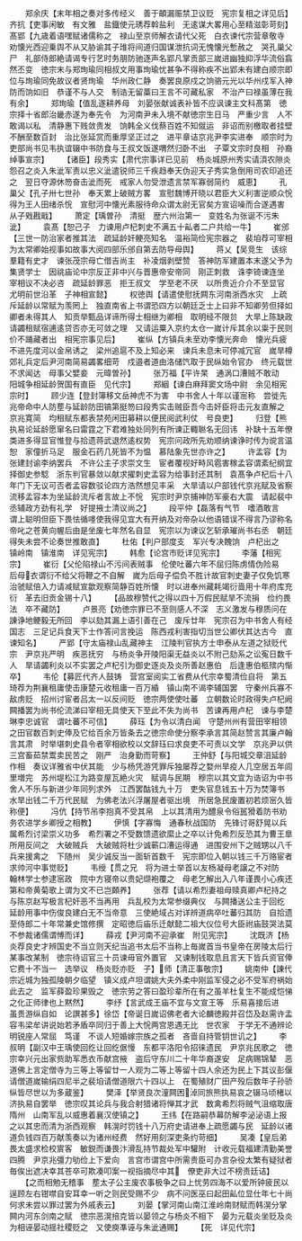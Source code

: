<!-- { "loadSidebar": true } -->
　　郑余庆【末年相之奏对多传经义　善于頔漏赈禁卫议贬　宪宗复相之详见后】齐抗【吏事闲敏　有文雅　盐鐡使元琇荐斡盐利　无逺谋大畧用心至精滋彰苛刻】髙郢【九歳着语嘿赋诸儒称之　禄山至京师解衣请代父死　白衣谏代宗营章敬寺　　　劝懐光西迎乗舆不从又胁谕其子琟将间道归国谋泄抗词无愧懐光慙赦之　哭孔巢父尸　礼部侍郎絶请谒专行艺时务朋防驰逐声名郢凡掌贡部三嵗进幽独抑浮华流俗翕然丕变　徳宗末与郑珣瑜同相叔文用事珣瑜忧甚争不得称疾不出郢未有建白顺宗即位与珣瑜同免故议者贤珣瑜　华州政仁静　奏罢良原戍之饷骆元光以华州戍军入神防而饷如旧　恭谨不与人交　制诰无留藁曰王言不可藏私家　不治产曰禄虽薄在我有余】
　　郑珣瑜【值乱遂耕养母　刘晏张献诚表补皆不应讽谏主文科髙第　徳宗择十省郎治畿赤遂为奉先令　为河南尹未入境不献徳宗生日马　严重少言　人不敢谒以私　清静惠下贱敛贵发　饷韩全义伐蔡百姓不知僦运　非诏而别檄取者挂壁不酬至数百封　治比张延赏而重厚坚正过之　进平章诘京兆尹李实进奉　顺宗时为吏部尚书见韦执谊辍中书防食与王叔文饭遂喟然归卧不出　子覃文宗时良相　孙裔绰事宣宗】
　　【诸臣】段秀实【肃代宗事详已见前　杨炎城原州秀实请湏农隙炎怨召之炎入朱泚军责以忠义泚遣锐师三千疾趋奉天伪迎天子秀实急倒用司农印追还之　翌日夺源休笏奋击泚而死　戒家人勿受泄遗言禁军寡弱简约　威恵】
　　孔巢父【孔子卅七世孙　奉天累上破贼方畧　宣慰魏博开晓以君臣大义利害逆顺众恱得为王人田绪杀恱　宣慰河中懐光素服待命众谓太尉无官矣方宣诏噪而合遂遇害　从子戣戡戢】
　　萧定【瑀曽孙　清挺　歴六州治第一　变姓名为张诞不污朱泚】
　　袁髙【恕己子　力谏用卢杞刺史不满五十畆者二户共给一牛】
　　崔邠【三世一防治家者推其法　疏延龄奸鲠亮知名　温裕简俭宪宗器之　裴垍荐可宰相为太常卿始视事如故事大阅四部乐邠自第去防导母舆】
　　蒋乂【吴竞生　该综羣籍有史才　谏张茂宗母亡借吉尚主　补凌烟剥壁赞　答神防军建置本末遂父予为集贤学士　因祧庙论中宗反正非中兴与晋惠帝安帝同　刚正刺救　诛李锜谏连坐　宰相议不决必咨　疏延龄罪恶　拒王叔文　学至老不厌　以所贵近介介不至显官　尤明前世沿革　子神相宣懿】
　　权徳舆【请遣使慰抚闗东河南浙西水灾　上疏斥延龄以常赋为羡罔上　独直南省上书谓恐四方以朝廷乏士上曰非不知卿劳但择如卿者未得其人　知贡举甄品详谛所得士相继为卿相　取明经不限贠　大旱上陈缺政请蠲租赋宿逋逺贷否亦无可敛之理　又请运粟入京约太仓一嵗计斥其余以粜于民则价不踊藏者出　相宪宗事见后】
　　崔纵【方镇兵未至劝李懐光奔命　懐光兵疲不进先度河以金帛诱之　梁州追扈不及上知必来　谏兵未息未可停减冗官　嵗旱樽郊礼兵定后尹河南简易蠲畧细苛　戍邉者道由洛储饩取于民纵始令官办　终元载世不求闻达　母事父嬖妾　元暐曽孙】
　　张万福【平许杲　通涡口漕贼不敢动　阳城争相延龄贺国有直臣　见代宗】
　　郑絪【谏白麻拜窦文场中尉　余见相宪宗时】
　　顾少连【登封簿移文岳神虎不为害　中书舍人十年以谨宻称　尝徙先兆帝命中人防塟与延龄防田镐第挺笏曰段秀实击贼臣吾今击奸臣将击元友直解之　京兆寛简　均租赋东都表禁苑闲田募耕以便民阅武利仗　号良吏】
　　归登【熊执易论延龄愿窜名曰雷霆之下君难独处同列有所谏正輙聮名无回讳　补缺十五年僚类进多得显官惟登与拾遗蒋武退然逺权势　宪宗问政所先劝顺纳谏诤时传为谠言温恕　家僮折马足　服金石药几死皆不为愠　慕陆象先世亦许之】
　　许孟容【为张建封谕李纳罢兵　不许公主子求崇文生　宦者覆视好畤风雹害稼孟容谓紊纪纲宜择御史参騐　浙东判官暴敛以献求擢刺史孟容为给事封还其制　袁髙争卢杞后十八年门下无议可否者孟容数驳论四方浩然想见丰采　大旱请以户部钱代京兆赋及省察流移孟容本为坐延龄流斥者言故上不恱　宪宗时尹京捕神防军豪右大震　请起裴中丞辅政方劲有礼学　好提掖士清议尚之】
　　段平仲【磊落有气节　嗜酒敢言　谓上聪明但臣下畏怯循嚜使我得见宜大有开纳及对帝杂以他语错误不得言乃谬称名帝叱之苍黄向幄后由是坐废七年然名自显　宪宗以为谏议乞斩承璀尚书右丞　朝廷得失未尝不论奏世推敢直】
　　杜佑【判户部度支　军兴专决餽饷　卢杞出之　镇岭南　镇淮南　详见宪宗】
　　韩愈【论宫市贬详见宪宗】
　　李藩【相宪宗】
　　崔衍【父伦陷禄山不污间表贼事　伦使吐蕃六年不屈归陈虏情伪险易　后母衣谓衍不给父将鞭之不自解　嵗为后母子偿负不胜计故官刺史妻子仅免饥寒　治虢赋倍入力请减赋宣歙观察简静百姓所懐　时以进奉州藏耗竭衍啬用十年府库充衍　革去旧贡金锡十八】
　　【品故穆赞代之得以四十万假民赋旱不流捐　俭约畏法　卒不藏防】
　　卢景亮【劝徳宗罪已不至则感人不深　志义激发与穆质问在諌诤地鲠毅无所回　李以劾其漏上语引善在己　废斥廿年　宪宗召为中书舍人有经国志　三足记兵食天下士作答问言挽运　陈西戎利害指切当世公卿伏其达古今　直谏知名】
　　严郢【守太庙禄山乱藏神主　江陵判官执方士申泰从左道之狱贬代宗　尹京兆严明　疾恶抚穷　与杨炎争开陵阳渠无益炎以不附己劾系之讼寃日数千人　旱请蠲利炎以不实罢之卢杞引为御史逐炎及炎所善赵惠伯　后逢惠伯柩殡内惭卒】
　　韦伦【募匠代齐人鼓铸　营宫室阅实工省费从代宗幸蜀清俭自将　第五琦荐为荆襄租庸使击康楚元收租庸一百万緍　镇山南不谒李辅国罢　守秦州兵寡不敌虏贬　招州讨宦者吕太一以反间贬　徳宗两使使吐蕃　立朝数论时政得失卢杞阙　　闗播罢为尚书伦流涕曰宰相无具使天下至此不失为尚书　苦谏再用卢杞　谏与李楚琳李忠诚官　谓吐蕃不可信】
　　薛珏【为令以清白闻　守楚州州有营田宰相领之田官数百刺史俸及它给百余万皆条去之徳宗命使分察李承言其简赵赞言其廉卢翰言其肃　时举堪刺史县令者宰相欲校以文辞珏曰求良吏不可责以文学　京兆尹以供三宫畜茹禁鬻卖民苦之　刚严　治身勤而苛察】
　　王仲舒【与阳城交章沮延龄作相　奏议详雅省中伏其能　少与杨凭游凭罪斥独屡荐之婺州旱疫人几空居五年闾里増完　苏州堤松江为路变屋瓦絶火灾　赋调与民期　穆宗以其文宜为诰诏为中书舍人不乐与新进少年同列求外　江西罢酤钱九十万　吏失官息钱五十万为焚簿书　水旱出钱二千万代民赋　为佛老法兴浮屠屋者驱出境　所居急民废置初若烦宻久皆称便】
　　冯伉【持节吊李抱真不受其帛　上以其清用为醴泉令俗嚚猾着防书劝务农进学乡卿授之相教】
　　伊慎【字寡悔　通春秋战国防　先锋讨哥舒晃以兵属希烈讨梁崇义功多　希烈署之不受数馈遗欲縻止之卒以计免希烈反恐其为曹王臯所用反间之　大破贼兵　大破贼将杜少诚蕲口漕运得通　进围安州下之贼甥以八千兵来援禽之　下随州　吴少诚反当一面斩首数千　宪宗即位入朝以钱三千万赂宦者求帅河中事觉贬】
　　韦绶【贯之兄　将为进士举首以友杨凝母老譲之不对防　翰林学士参逮宻政　院中方寝帝以贵妃缬袍覆之　母老乞解出入八年谨畏小心疾还第和帝黄菊歌上谓为文不已岂頥养】
　　张荐【请以希烈妻祖母赎真卿卢杞持之　与陈京赵写极言杞奸恶不当再用　兵乱校为太常参缀典仪　与闗播送公主于回纥　延龄用事中伤俊良建白无不当帝意　三使絶域占对详辨道病卒吐蕃归其防　自拾遗至侍郎二十年常兼史馆修撰　定昭徳后庙乐迁献懿二祖大仪位号大臣祔庙鼓哭法莫不参裁诸儒谓愽而详】
　　薛戎【尹河南不迎承崔　附见宪宗】
　　沈既济【杨炎荐良史才辨国史不当立则天纪当追书太后不当称上毎嵗首当书皇帝在房陵太后行某事改某制　徳宗待诏官三十员谏毋官外置官　又谏制钱取息且言天下皆兵资官俸它费十不当一　选举议　杨炎贬亦贬　子】师【清正事敬宗】
　　姚南仲【諌代宗近城为独孤陵朝夕临望　镇义成卢坦谓姚大夫外柔中刚监军侵之必不受军府祸始此去之　监军薛盈珍果毁之　徳宗劳之答曰盈珍辈所在有之虽羊杜复生不能成恺悌之化正师律也上黙然】
　　李纾【言武成王庙不宜与文宣王等　乐易喜接后进　虽贵游纵自如　论譔甚多】徐岱【帝诞日嵗诏佛老者大论麟徳殿并召岱及赵需许孟容韦梁牟讲说始若矛盾卒同归于善上大恱两宫恩遇无比　世农家　于学无不通辨论明锐座人常屈　笃谨　不谈人短婚嫁宗族之孤者　吝啬自持管钥世讥之】
　　李叔明【副汉中王瑀使回纥让回纥倨慢　东都平洛阳令招徕遗民　尹京兆民歌之　徳宗幸兴元出家赀助军悉衣币献宫掖　盗后守东川二十年华裔遂安　足病赐锦辇　恶道佛上言定僧寺为三等上等留廿一人观为二等上等留十四人余还为民上下其议彭偃请僧道嵗输绢四尼半之裴垍请僧道限六十四以上　在蜀殖财广田产殁后数年子孙骄纵皆尽世以为多蔵鉴】
　　樊泽【举贤良次潼闗困淖同旅熊执易哀之辍马顷楮以济执易自罢举　徳宗叹其论兵与我合射猎诸将惮其才武　数禽希烈将贼气沮缩取唐隋州　山南军乱以威惠着襄汉使镇之】
　　王纬【在路嗣恭幕防解李泌泌语上报之以其忠而清为浙西观察　韩滉时罚钱十八万府史请进奉上疏愿蠲与民　延龄以诸道负钱四百万献羡奏以为诸州经费　然好用刻深吏条约苛细】
　　吴凑【皇后弟　畏太盛求检校賔客　敏鋭而谦畏汴滑乱持节裁处军中驩附　计收元载福建清勤美誉四腾　尹京兆彊力劬俭上下爱向　言宫市谓宫中所需贵臣可办言杂役太繁有疑狱者毎俟出遮决幸其苍卒可欺凑叩案一视指摘尽中其　僚吏非大过不榜责廷诘】
　　【之而相勉无稽事　塟太子公主废农事极争之曰上忧劳四海不以爱所钟疲民以逞顾左右钳噤自安耳幸一听之则民受赐不少　病不问医巫曰起田畆位显仕年七十尚何求未尝以罪过罢为外戚表云】
　　刘晏【掌河南山南江淮岭南财赋而韩滉分掌闗内河东剑南之赋　徳宗恶滉掊克皆以晏领之与杨炎不相下　晏为元载炎坐贬及炎为相诬晏动揺社稷贬之　又使庾凖诬与朱泚通赐】
　　【死　详见代宗】
